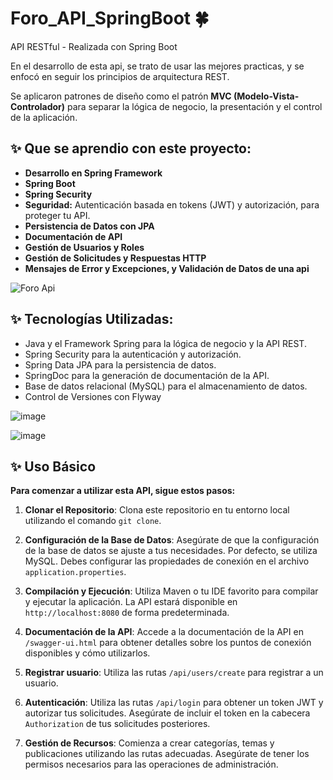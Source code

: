 # Foro_API_SpringBoot 🍀
API RESTful - Realizada con Spring Boot 

En el desarrollo de esta api, se trato de usar las mejores practicas, y se enfocó en seguir los principios de arquitectura REST.

Se aplicaron patrones de diseño como el patrón **MVC (Modelo-Vista-Controlador)** para separar la lógica de negocio, la presentación y el control de la aplicación. 

## ✨ Que se aprendio con este proyecto:
- **Desarrollo en Spring Framework**
- **Spring Boot**
- **Spring Security**
- **Seguridad:** Autenticación basada en tokens (JWT) y autorización, para proteger tu API.
- **Persistencia de Datos con JPA**
- **Documentación de API**
- **Gestión de Usuarios y Roles**
- **Gestión de Solicitudes y Respuestas HTTP**
- **Mensajes de Error y Excepciones, y Validación de Datos de una api**

![Foro Api](https://github.com/Rodriiandino/Foro_API_SpringBoot/assets/106351323/b61a1d81-5053-4f1b-80e4-af24a51743ff)

## ✨ Tecnologías Utilizadas:

- Java y el Framework Spring para la lógica de negocio y la API REST.
- Spring Security para la autenticación y autorización.
- Spring Data JPA para la persistencia de datos.
- SpringDoc para la generación de documentación de la API.
- Base de datos relacional (MySQL) para el almacenamiento de datos.
- Control de Versiones con Flyway

![image](https://github.com/Rodriiandino/Foro_API_SpringBoot/assets/106351323/86d4f5d4-bfa1-498f-8ed0-0265edeb2018)

![image](https://github.com/Rodriiandino/Foro_API_SpringBoot/assets/106351323/679048c0-19dc-48d7-8e1e-95866b91e734)

## ✨ Uso Básico

**Para comenzar a utilizar esta API, sigue estos pasos:**

1. **Clonar el Repositorio**: Clona este repositorio en tu entorno local utilizando el comando `git clone`.

2. **Configuración de la Base de Datos**: Asegúrate de que la configuración de la base de datos se ajuste a tus necesidades. Por defecto, se utiliza MySQL. Debes configurar las propiedades de conexión en el archivo `application.properties`.

3. **Compilación y Ejecución**: Utiliza Maven o tu IDE favorito para compilar y ejecutar la aplicación. La API estará disponible en `http://localhost:8080` de forma predeterminada.

4. **Documentación de la API**: Accede a la documentación de la API en `/swagger-ui.html` para obtener detalles sobre los puntos de conexión disponibles y cómo utilizarlos.
   
6. **Registrar usuario**: Utiliza las rutas `/api/users/create` para registrar a un usuario.

7. **Autenticación**: Utiliza las rutas `/api/login` para obtener un token JWT y autorizar tus solicitudes. Asegúrate de incluir el token en la cabecera `Authorization` de tus solicitudes posteriores.

8. **Gestión de Recursos**: Comienza a crear categorías, temas y publicaciones utilizando las rutas adecuadas. Asegúrate de tener los permisos necesarios para las operaciones de administración.
